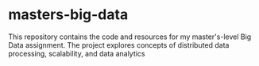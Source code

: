 # masters-big-data
This repository contains the code and resources for my master's-level Big Data assignment. The project explores concepts of distributed data processing, scalability, and data analytics
